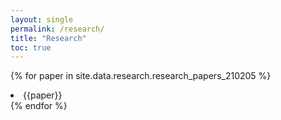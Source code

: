 ```yaml
---
layout: single
permalink: /research/
title: "Research"
toc: true
---
```


{% for paper in site.data.research.research_papers_210205 %}
<!-- {% for research in site.data.research %} -->
<!-- {% assign org = org_hash[1] %} -->
  <li>
  {{paper}}
  </li>
{% endfor %}

<!-- ## Papers

Here I list up my papers, and it is ordered as authors, title, journal, publisher, and etc.

### Submitted -->

<!-- 1. Robert L. Benedetto and Junghun Lee, $J$-Stability in non-archimedean dynamics, https://arxiv.org/abs/2102.05841

### Reviewed

1. Junghun Lee, A. Sourmelidis, J. Steuding, A. Suriajaya, THE VALUES OF THE RIEMANN ZETA-FUNCTION ON DISCRETE SETS, Adv. Stud. Pure Math., Mathematical Society of Japan, 84, 315-334, 2020

2. Junghun Lee, J-stability of expanding maps in non-Archimedean dynamics, Ergo. Th. & Dynam. Sys., Cambridge University Press, 39, 1002-1019, 2019

3. Junghun Lee, A. Suriajaya, An ergodic value distribution of certain meromorphic functions, J. Math. Anal. Appl., Elsevier, 445, 125-138, 2017

4. Junghun Lee, An alternative proof of the non-Archimedean Montel theorem for rational dynamics, Proc. Japan Acad. Ser. A Math. Sci., The Japan Academy, 92, no. 4, 56-58, 2016

5. Junghun Lee, T. Onozuka, A. Suriajaya, Some probabilistic value distributions of the Riemann Zeta function and its derivatives, Proc. Japan Acad. Ser. A Math. Sci., The Japan Academy, 92, no. 7, 82-83, 2016

6. Junghun Lee, An alternative proof of the non-Archimedean Montel theorem for polynomial dynamics, Advances in Non-Archimedean Analysis, Contemp. Math., American Mathematical Society, 665, 133-137, 2016

### Non-reviewed

1. Junghun Lee, The Artin-Mazur zeta functions of certain non-Archimedean dynamical systems, ArXiv:1505.04249 [math.DS]

## Talks

There were talks on the reserach I joined.
It is ordered as authours, title, journal, publishier, and etc.
The star mark(*) is put for the speaker.

### Conference

1. Robert L. Benedetto* and Junghune Lee, Hyperbolicity and J-stability in non-archimedean dynamics, AMS and MAA Joint Mathematical Meetings, Online, Jan. 2021.

2. Robert L. Benedetto and Junghune Lee*, Hyperbolicity and J-stability in non-archimedean dynamics, RIMS workshop Complex Dynamics and Related Topics, Online, Dec. 2020

3. Junghun Lee, A. Sourmelidis, J. Steuding, A. I. Suriajaya, Values of the Riemann zeta function on vertical arithmetic progressions in the critical strip, RIMS Workshop "Analytic Number Theory and Related Topics", Kyoto (Japan), Oct. 2018.

4. Junghun Lee, A. Sourmelidis, J. Steuding, A. I. Suriajaya, Values of the Riemann zeta function on vertical arithmetic progressions in the critical strip, International Conference on Number Theory Dedicated to the 70th Birthdays of Professors Antanas Laurinčikas and Eugenijus Manstavičius, Palanga (Lithuania), Sep. 2018.

5. Junghun Lee, A. Sourmelidis, J. Steuding, A. I. Suriajaya, Values of the Riemann zeta function on vertical arithmetic progressions in the critical strip, Conference on elementary and analytic number theory (ELAZ) 2018, Bonn (Germany), Sep. 2018.

6. Junghun Lee, A. Sourmelidis, J. Steuding, A. I. Suriajaya, Values of the Riemann zeta function on vertical arithmetic progressions in the critical strip, The 15th Canadian Number Theory Association Conference, Quebec (Canada), Jul. 2018.

7. Junghun Lee, A. Sourmelidis, J. Steuding, A. I. Suriajaya, Values of the Riemann zeta function on vertical arithmetic progressions in the critical strip, Number Theory Week 2017 -- A conference on the occasion of the 60th birthday of Jerzy Kaczorowski, Poznan (Poland), Sep. 2017.

8. Junghun Lee, A. Sourmelidis, J. Steuding, A. I. Suriajaya, Values of the Riemann zeta function on vertical arithmetic progressions in the critical strip, Various Aspects of Multiple Zeta Functions –– Conference in Honor of Kohji Matsumoto’s 60th Birthday, Nagoya (Japan), Aug. 2017.

9. Junghun Lee, A. I. Suriajaya, An ergodic value distribution of certain meromorphic functions, 30th Journées Arithmétiques, Caen (France), Jul. 2017.

10. Junghun Lee, Arithmetic dynamics: structural stability of the Julia sets, 5th Meeting of Young Number Theorists, Seoul (Republic of Korea), Dec. 2016.

11. Junghune Lee, J-stability of expanding rational maps in non-Archimedean dynamics, RIMS workshop Complex dynamical systems and related topics, Kyoto (Japan), Dec. 2016.

11. Junghun Lee, A. I. Suriajaya, Ergodic value distribution of zeta functions and L-functions, Number Theory Day, Würzburg (Germany), Aug. 2016.

12. Junghune Lee, J-stability of expanding rational maps in non-Archimedean dynamics, RIMS workshop Integrated research on dynamical systems and related fields, Kyoto (Japan), Jun. 2016.

13. Junghune Lee, J-stability of immediately expanding polynomial maps in non-Archimedean dynamics, 13th International Conference on p-adic Functional Analysis, Paderborn (Germany), Aug. 2014. 

14. Junghun Lee, J-Stability of some polynomial maps in p-adic dynamics, Young Mathematician Workshop on Several Complex Variables 2014, Pohang (Republic of Korea), Aug. 2014.

15. Junghun Lee, 数論力学系のゼータ関数, 2020年度冬の力学系研究集会, Karuizawa, Jan. 2019.

16. Junghun Lee, A. I. Suriajaya, Applications of Birkhoff Ergodic Theorem to Zeta Functions and L-Functions, 量子論にまつわる数学と数論の連携探索2018, Tokyo, Mar. 2018.

17. Junghun Lee, A. Sourmelidis, J. Steuding, A. I. Suriajaya, Values of the Riemann zeta function on vertical arithmetic progressions in the critical strip, Nagoya University Analytic Number Theory Seminar, Nagoya, Feb. 2018.

18. Junghun Lee, A. I. Suriajaya, An ergodic value distribution of zeta functions and L-functions, The 9th Meeting of Women in Number Theory Japan, Tokyo, May. 2016.

19. Junghun Lee, A. I. Suriajaya, Applications of Birkhoff Ergodic Theorem to Zeta Functions and L-Functions, Workshop "Number Theory and Ergodic Theory" 2015, Kanazawa, Feb. 2016.
20. Junghun Lee, J-stability of expanding maps in non-Archimedean dynamics, 2015年度冬の力学系研究集会, Karuizawa, Jan. 2016.

21. Junghun Lee, A. I. Suriajaya, An ergodic value distribution of some class of zeta and L-functions, Nagoya University Analytic Number Theory Seminar, Nagoya, Oct. 2015.

22. Junghun Lee, T. Onozuka, A. I. Suriajaya, Some probabilistic value distributions of the Riemann zeta function and its derivatives, MSJ Autumn Meeting 2015, Kyoto, Sep. 2015.

23. Junghun Lee, J-Stability of immediately expanding rational maps in p-adic dynamics, 2014年度冬の力学系研究集会, Karuizawa, Jan. 2015.

24. Junghune Lee, J-stability of immediately expanding polynomial maps in non-Archimedean dynamics, MSJ Autumn Meeting 2014, Hiroshima, Sep. 2014.

### Poster

1. Junghun Lee, J-Stability in non-Archimedean dynamics, Arithmetic 2015: Silvermania, Providence (USA), Aug. 2015.

2. Junghun Lee, p進力学系理論と疑似乱数列生成, 数学・数理科学専攻若手研究者のための異分野・異業種研究交流会, Tokyo, Oct. 2014.  -->
